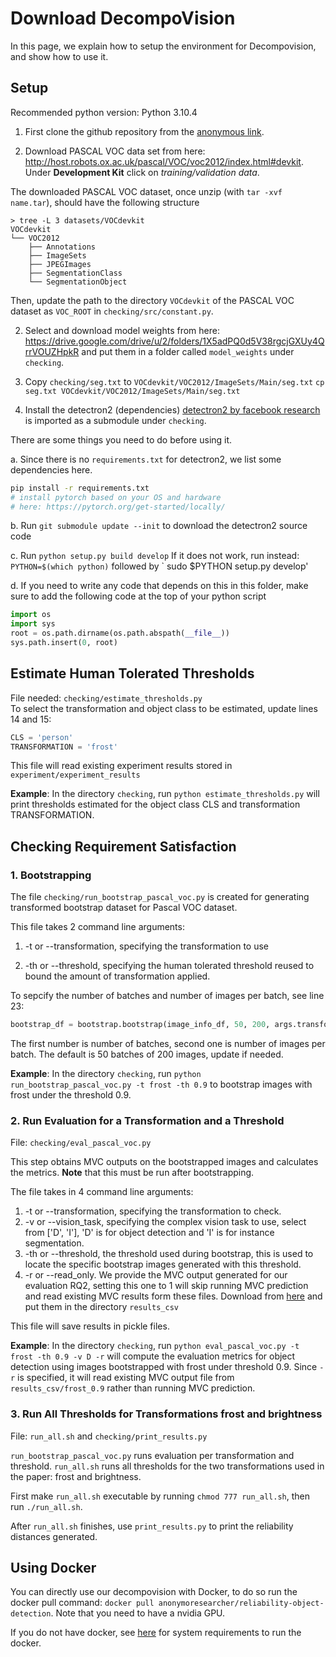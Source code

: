 # Download DecompoVision

In this page, we explain how to setup the environment for Decompovision, and show how to use it.

## Setup
Recommended python version: Python 3.10.4

1. First clone the github repository from the [anonymous link](https://anonymous.4open.science/r/object_detection-9EFA).

2. Download PASCAL VOC data set from here: http://host.robots.ox.ac.uk/pascal/VOC/voc2012/index.html#devkit. Under **Development Kit** click on *training/validation data*. 
   
The downloaded PASCAL VOC dataset, once unzip (with `tar -xvf name.tar`), should have the following structure
```
> tree -L 3 datasets/VOCdevkit
VOCdevkit
└── VOC2012
    ├── Annotations
    ├── ImageSets
    ├── JPEGImages
    ├── SegmentationClass
    └── SegmentationObject

```
Then, update the path to the directory `VOCdevkit` of the PASCAL VOC dataset as `VOC_ROOT` in `checking/src/constant.py`.

2. Select and download model weights from here: https://drive.google.com/drive/u/2/folders/1X5adPQ0d5V38rgcjGXUy4QrrVOUZHpkR and put them in a folder called `model_weights` under `checking`.

3. Copy `checking/seg.txt` to `VOCdevkit/VOC2012/ImageSets/Main/seg.txt`
 `cp seg.txt VOCdevkit/VOC2012/ImageSets/Main/seg.txt`
   

4. Install the detectron2 (dependencies)
[detectron2 by facebook research](https://github.com/facebookresearch/detectron2) is imported as a submodule under `checking`.

There are some things you need to do before using it.

a. Since there is no `requirements.txt` for detectron2, we list some dependencies here.

   ````bash
   pip install -r requirements.txt
   # install pytorch based on your OS and hardware 
   # here: https://pytorch.org/get-started/locally/

   ````

b. Run `git submodule update --init` to download the detectron2 source code

c. Run `python setup.py build develop`
If it does not work, run instead: `PYTHON=$(which python)`  followed by ` sudo $PYTHON setup.py develop'
 
d. If you need to write any code that depends on this in this folder, make sure to add the following code at the top of your python script
   ```python
   import os
   import sys
   root = os.path.dirname(os.path.abspath(__file__))
   sys.path.insert(0, root)
   ```

## Estimate Human Tolerated Thresholds

File needed: `checking/estimate_thresholds.py`  
To select the transformation and object class to be estimated, update lines 14 and 15:
```python
CLS = 'person'
TRANSFORMATION = 'frost'
```
This file will read existing experiment results stored in `experiment/experiment_results`

**Example**: In the directory `checking`, run
`python estimate_thresholds.py` will print thresholds estimated for the object class CLS and transformation TRANSFORMATION.


## Checking Requirement Satisfaction

### 1. Bootstrapping

The file `checking/run_bootstrap_pascal_voc.py` is created for generating transformed bootstrap dataset for Pascal VOC dataset. 

This file takes 2 command line arguments:
1. -t or --transformation, specifying the transformation to use

2. -th or --threshold, specifying the human tolerated threshold reused to bound the amount of transformation applied. 

To sepcify the number of batches and number of images per batch, see line 23:

```python
bootstrap_df = bootstrap.bootstrap(image_info_df, 50, 200, args.transformation, float(args.threshold), bootstrap_path)
```
The first number is number of batches, second one is number of images per batch. The default is 50 batches of 200 images, update if needed.

**Example**: In the directory `checking`, run
`python run_bootstrap_pascal_voc.py -t frost -th 0.9` to bootstrap images with frost under the threshold 0.9.


### 2. Run Evaluation for a Transformation and a Threshold

File: `checking/eval_pascal_voc.py`

This step obtains MVC outputs on the bootstrapped images and calculates the metrics. **Note** that this must be run after bootstrapping.

The file takes in 4 command line arguments:
1. -t or --transformation, specifying the transformation to check. 
2. -v or --vision_task, specifying the complex vision task to use, select from ['D', 'I'], 'D' is for object detection and 'I' is for instance segmentation.
3. -th or --threshold, the threshold used during bootstrap, this is used to locate the specific bootstrap images generated with this threshold.
4. -r or --read_only. We provide the MVC output generated for our evaluation RQ2, setting this one to 1 will skip running MVC prediction and read existing MVC results form these files. 
Download from [here](https://drive.google.com/drive/u/2/folders/1PtaaLHT9dKkS2nbNCT77gfCVXD3IwmTP) and put them in the directory `results_csv`

This file will save results in pickle files. 

**Example**: In the directory `checking`, run
`python eval_pascal_voc.py -t frost -th 0.9 -v D -r` will compute the evaluation metrics for object detection using images bootstrapped with frost under threshold 0.9. Since `-r` is specified, it will read existing MVC output file from `results_csv/frost_0.9` rather than running MVC prediction.

### 3. Run All Thresholds for Transformations frost and brightness
File: `run_all.sh` and `checking/print_results.py`

`run_bootstrap_pascal_voc.py` runs evaluation per transformation and threshold. `run_all.sh` runs all thresholds for the two transformations used in the paper: frost and brightness.

First make `run_all.sh` executable by running `chmod 777 run_all.sh`, then run `./run_all.sh`. 

After `run_all.sh` finishes, use `print_results.py` to print the reliability distances generated. 

## Using Docker
You can directly use our decompovision with Docker, to do so run the docker pull command: `docker pull anonymoresearcher/reliability-object-detection`. Note that you need to have a nvidia GPU.

If you do not have docker, see [here](https://docs.docker.com/desktop/install/linux-install/#system-requirements) for system requirements to run the docker.

